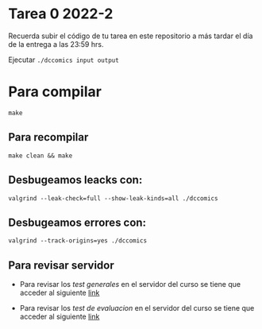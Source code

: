 # Tarea 0 2022-2

Recuerda subir el código de tu tarea en este repositorio a más tardar el día de la entrega a las 23:59 hrs.

Ejecutar ```./dccomics input output```

# Para compilar
```
make
```
## Para recompilar

```shell
make clean && make
```

## Desbugeamos leacks con:

```shell
valgrind --leak-check=full --show-leak-kinds=all ./dccomics
```

## Desbugeamos errores con:

```shell
valgrind --track-origins=yes ./dccomics
```

## Para revisar servidor

- Para revisar los _test generales_ en el servidor del curso se tiene que acceder al siguiente [link](http://edd.ing.puc.cl/test?repo=TX-2022-2-USERNAME)

- Para revisar los _test de evaluacion_ en el servidor del curso se tiene que acceder al siguiente [link](http://edd.ing.puc.cl/grade?repo=TX-2022-2-USERNAME)
